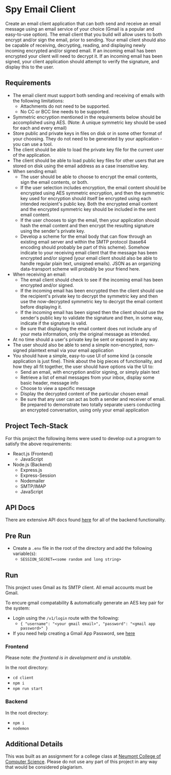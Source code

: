 # Spy Email Client

Create an email client application that can both send and receive an email message using an email service of your choice (Gmail is a popular and easy-to-use option).  The email client that you build will allow users to both encrypt and/or sign the email, prior to sending. Your email client should also be capable of receiving, decrypting, reading, and displaying newly incoming encrypted and/or signed email. If an incoming email has been encrypted your client will need to decrypt it.  If an incoming email has been signed, your client application should attempt to verify the signature, and display this to the user.

## Requirements

- The email client must support both sending and receiving of emails with the following limitations:
  - Attachments do not need to be supported.
  - No CC or BCC line needs to be supported.
- Symmetric encryption mentioned in the requirements below should be accomplished using AES. (Note: A unique symmetric key should be used for each and every email)
- Store public and private keys in files on disk or in some other format of your choosing.  They do not need to be generated by your application - you can use a tool.
- The client should be able to load the private key file for the current user of the application.
- The client should be able to load public key files for other users that are stored on disk using the email address as a case insensitive key.
- When sending email:
  - The user should be able to choose to encrypt the email contents, sign the email contents, or both.
  - If the user selection includes encryption, the email content should be encrypted using AES symmetric encryption, and then the symmetric key used for encryption should itself be encrypted using each intended recipient's public key.  Both the encrypted email content and the encrypted symmetric key should be included in the sent email content.
  - If the user chooses to sign the email, then your application should hash the email content and then encrypt the resulting signature using the sender's private key.
  - Develop a scheme for the email body that can flow through an existing email server and within the SMTP protocol (base64 encoding should probably be part of this scheme).  Somehow indicate to your receiving email client that the message has been encrypted and/or signed (your email client should also be able to handle regular plain text, unsigned emails). JSON as an organizing data-transport scheme will probably be your friend here.
- When receiving an email:
  - The email client should check to see if the incoming email has been encrypted and/or signed.
  - If the incoming email has been encrypted then the client should use the recipient's private key to decrypt the symmetric key and then use the now-decrypted symmetric key to decrypt the email content before displaying it.
  - If the incoming email has been signed then the client should use the sender's public key to validate the signature and then, in some way, indicate if the signature is valid.
  - Be sure that displaying the email content does not include any of your meta information, only the original message as intended.
- At no time should a user's private key be sent or exposed in any way.
- The user should also be able to send a simple non-encrypted, non-signed plaintext email via your email application
- You should have a simple, easy-to-use UI of some kind (a console application is just fine). Think about the big pieces of functionality, and how they all fit together, the user should have options via the UI to:
  - Send an email, with encryption and/or signing, or simply plain text
  - Retrieve a list of email messages from your inbox, display some basic header, message info
  - Choose to view a specific message
  - Display the decrypted content of the particular chosen email
  - Be sure that any user can act as both a sender and receiver of email. Be prepared to demonstrate two totally separate users conducting an encrypted conversation, using only your email application

## Project Tech-Stack

For this project the following items were used to develop out a program to satisfy the above requirements:

- React.js (Frontend)
  - JavaScript
- Node.js (Backend)
  - Express.js
  - Express-Session
  - Nodemailer
  - SMTP/IMAP
  - JavaScript

## API Docs

There are extensive API docs found [here](https://github.com/CarterCobb/Spy-Email-Client/tree/master/docs) for all of the backend functionality.

## Pre Run

- Create a `.env` file in the root of the directory and add the following variable(s):
  - `SESSION_SECRET=<some random and long string>`

## Run

This project uses Gmail as its SMTP client. All email accounts must be Gmail.

To encure gmail compatability & automatically generate an AES key pair for the system:

- Login using the `/v1/login` route with the following:
  - `{ "username": "<your gmail email>", "password": "<gmail app password>" }`
- If you need help creating a Gmail App Password, see [here](https://support.google.com/mail/answer/185833?hl=en-GB)

### Frontend

Please note: _the frontend is in development and is unstable_.

In the root directory:

- `cd client`
- `npm i`
- `npm run start`

### Backend

In the root directory:

- `npm i`
- `nodemon`

## Additional Details

This was built as an assignment for a college class at [Neumont College of Computer Science](https://www.neumont.edu/). Please do not use any part of this project in any way that would be considered plagiarism.
